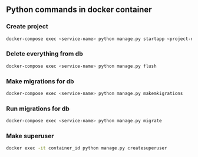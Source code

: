 ## Python commands in docker container

### Create project

```bash
docker-compose exec <service-name> python manage.py startapp <project-name>
```

### Delete everything from db

```bash
docker-compose exec <service-name> python manage.py flush
```

### Make migrations for db

```bash
docker-compose exec <service-name> python manage.py makemkigrations
```

### Run migrations for db

```bash
docker-compose exec <service-name> python manage.py migrate
```

### Make superuser

```bash
docker exec -it container_id python manage.py createsuperuser
```
